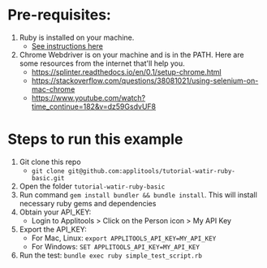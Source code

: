 # Pre-requisites:

1. Ruby is installed on your machine.
   * [See instructions here](https://www.ruby-lang.org/en/documentation/installation/)
2. Chrome Webdriver is on your machine and is in the PATH. Here are some resources from the internet that'll help you.
   * https://splinter.readthedocs.io/en/0.1/setup-chrome.html
   * https://stackoverflow.com/questions/38081021/using-selenium-on-mac-chrome
   * https://www.youtube.com/watch?time_continue=182&v=dz59GsdvUF8

# Steps to run this example

1. Git clone this repo
    * `git clone git@github.com:applitools/tutorial-watir-ruby-basic.git`
2. Open the folder `tutorial-watir-ruby-basic`
3. Run command `gem install bundler && bundle install`. This will install necessary ruby gems and dependencies
4. Obtain your API_KEY:
    * Login to Applitools > Click on the Person icon > My API Key
5. Export the API_KEY: 
    * For Mac, Linux: `export APPLITOOLS_API_KEY=MY_API_KEY`
    * For Windows: `SET APPLITOOLS_API_KEY=MY_API_KEY`
6. Run the test: `bundle exec ruby simple_test_script.rb`